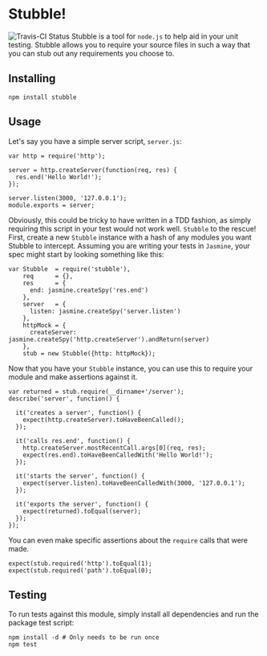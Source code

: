 # Stubble!
![Travis-CI Status](https://secure.travis-ci.org/russjp1985/stubble.png)
Stubble is a tool for `node.js` to help aid in your unit testing.  Stubble allows you
to require your source files in such a way that you can stub out any requirements you
choose to.

## Installing

    npm install stubble

## Usage

Let's say you have a simple server script, `server.js`:

    var http = require('http');

    server = http.createServer(function(req, res) {
      res.end('Hello World!');
    });

    server.listen(3000, '127.0.0.1');
    module.exports = server;

Obviously, this could be tricky to have written in a TDD fashion, as simply requiring
this script in your test would not work well.  `Stubble` to the rescue! First, create
a new `Stubble` instance with a hash of any modules you want Stubble to intercept.
Assuming you are writing your tests in `Jasmine`, your spec might start by looking something
like this:

    var Stubble  = require('stubble'),
        req      = {},
        res      = {
          end: jasmine.createSpy('res.end')
        },
        server   = {
          listen: jasmine.createSpy('server.listen')
        },
        httpMock = {
          createServer: jasmine.createSpy('http.createServer').andReturn(server)
        },
        stub = new Stubble({http: httpMock});

Now that you have your `Stubble` instance, you can use this to require your
module and make assertions against it.

    var returned = stub.require(__dirname+'/server');
    describe('server', function() {

      it('creates a server', function() {
        expect(http.createServer).toHaveBeenCalled();
      });

      it('calls res.end', function() {
        http.createServer.mostRecentCall.args[0](req, res);
        expect(res.end).toHaveBeenCalledWith('Hello World!');
      });

      it('starts the server', function() {
        expect(server.listen).toHaveBeenCalledWith(3000, '127.0.0.1');
      });

      it('exports the server', function() {
        expect(returned).toEqual(server);
      });
    });

You can even make specific assertions about the `require` calls that were made.

    expect(stub.required('http').toEqual(1);
    expect(stub.required('path').toEqual(0);

## Testing
To run tests against this module, simply install all dependencies and run the package
test script:

    npm install -d # Only needs to be run once
    npm test

